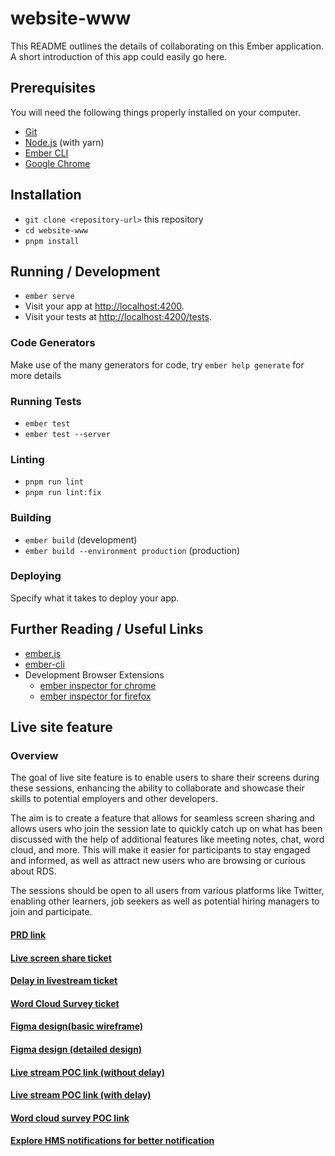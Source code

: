 # website-www

This README outlines the details of collaborating on this Ember application.
A short introduction of this app could easily go here.

## Prerequisites

You will need the following things properly installed on your computer.

- [Git](https://git-scm.com/)
- [Node.js](https://nodejs.org/) (with yarn)
- [Ember CLI](https://cli.emberjs.com/release/)
- [Google Chrome](https://google.com/chrome/)

## Installation

- `git clone <repository-url>` this repository
- `cd website-www`
- `pnpm install`

## Running / Development

- `ember serve`
- Visit your app at [http://localhost:4200](http://localhost:4200).
- Visit your tests at [http://localhost:4200/tests](http://localhost:4200/tests).

### Code Generators

Make use of the many generators for code, try `ember help generate` for more details

### Running Tests

- `ember test`
- `ember test --server`

### Linting

- `pnpm run lint`
- `pnpm run lint:fix`

### Building

- `ember build` (development)
- `ember build --environment production` (production)

### Deploying

Specify what it takes to deploy your app.

## Further Reading / Useful Links

- [ember.js](https://emberjs.com/)
- [ember-cli](https://cli.emberjs.com/release/)
- Development Browser Extensions
  - [ember inspector for chrome](https://chrome.google.com/webstore/detail/ember-inspector/bmdblncegkenkacieihfhpjfppoconhi)
  - [ember inspector for firefox](https://addons.mozilla.org/en-US/firefox/addon/ember-inspector/)

## Live site feature

### Overview

The goal of live site feature is to enable users to share their screens during these sessions, enhancing the ability to collaborate and showcase their skills to potential employers and other developers.

The aim is to create a feature that allows for seamless screen sharing and allows users who join the session late to quickly catch up on what has been discussed with the help of additional features like meeting notes, chat, word cloud, and more. This will make it easier for participants to stay engaged and informed, as well as attract new users who are browsing or curious about RDS.

The sessions should be open to all users from various platforms like Twitter, enabling other learners, job seekers as well as potential hiring managers to join and participate.

#### [PRD link](https://precodes.notion.site/precodes/Requirement-document-for-live-screen-share-feature-e8c0c1eea04947beb44ddb60e609aaec)

#### [Live screen share ticket](https://github.com/Real-Dev-Squad/website-www/issues/343)

#### [Delay in livestream ticket](https://github.com/Real-Dev-Squad/website-www/issues/361)

#### [Word Cloud Survey ticket](https://github.com/Real-Dev-Squad/website-www/issues/359)

#### [Figma design(basic wireframe)](https://www.figma.com/file/O8QLwPzTuH3RIWoYdxitln/Live-Page?node-id=0%3A1&t=vKJPfNkUiuCXPoIl-0)

#### [Figma design (detailed design)](https://www.figma.com/file/2VtPGJH61Qp0iarkKW6KTO/Live-Site-Detailed-Designs?node-id=0-1)

#### [Live stream POC link (without delay)](https://word-cloud-poc.netlify.app/live.html?role=guest)

#### [Live stream POC link (with delay)](https://s533k4.csb.app/)

#### [Word cloud survey POC link](https://word-cloud-poc.onrender.com/?role=presenter)

#### [Explore HMS notifications for better notification](https://github.com/Real-Dev-Squad/website-www/issues/639)


